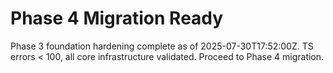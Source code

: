# Phase 4 Migration Ready

Phase 3 foundation hardening complete as of 2025-07-30T17:52:00Z.
TS errors < 100, all core infrastructure validated. Proceed to Phase 4 migration. 